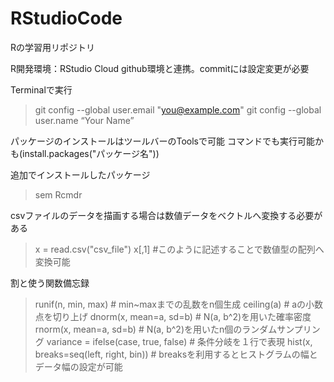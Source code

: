 # RStudioCode
Rの学習用リポジトリ

R開発環境：RStudio Cloud
github環境と連携。commitには設定変更が必要

Terminalで実行
> git config --global user.email "you@example.com"
> git config --global user.name “Your Name”

パッケージのインストールはツールバーのToolsで可能
コマンドでも実行可能かも(install.packages("パッケージ名"))

追加でインストールしたパッケージ
> sem
> Rcmdr

csvファイルのデータを描画する場合は数値データをベクトルへ変換する必要がある
> x = read.csv("csv_file")
> x[,1] #このように記述することで数値型の配列へ変換可能

割と使う関数備忘録
> runif(n, min, max) # min~maxまでの乱数をn個生成
> ceiling(a) # aの小数点を切り上げ
> dnorm(x, mean=a, sd=b) # N(a, b^2)を用いた確率密度
> rnorm(x, mean=a, sd=b) # N(a, b^2)を用いたn個のランダムサンプリング
> variance = ifelse(case, true, false) # 条件分岐を１行で表現
> hist(x, breaks=seq(left, right, bin)) # breaksを利用するとヒストグラムの幅とデータ幅の設定が可能
